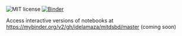 ![MIT license](https://img.shields.io/github/license/mashape/apistatus.svg) [![Binder](https://mybinder.org/badge_logo.svg)](https://mybinder.org/v2/gh/idelamaza/mitdsbd/master)

Access interactive versions of notebooks at https://mybinder.org/v2/gh/idelamaza/mitdsbd/master (coming soon)

